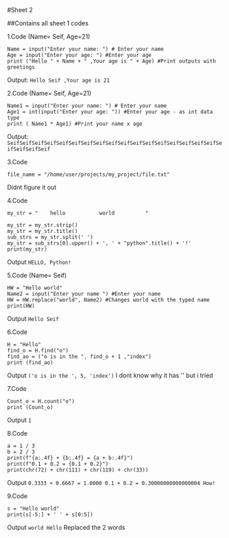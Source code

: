 #Sheet 2

##Contains all sheet 1 codes

1.Code (Name= Seif, Age=21)
~~~
Name = input("Enter your name: ") # Enter your name
Age = input("Enter your age: ") #Enter your age 
print ("Hello " + Name + " ,Your age is " + Age) #Print outputs with greetings
~~~
Output: `Hello Seif ,Your age is 21`


2.Code (Name= Seif, Age=21)
~~~
Name1 = input("Enter your name: ") # Enter your name
Age1 = int(input("Enter your age: ")) #Enter your age - as int data type
print ( Name1 * Age1) #Print your name x age
~~~
Output: `SeifSeifSeifSeifSeifSeifSeifSeifSeifSeifSeifSeifSeifSeifSeifSeifSeifSeifSeifSeifSeif`


3.Code
~~~
file_name = "/home/user/projects/my_project/file.txt"
~~~
Didnt figure it out


4.Code
~~~
my_str = "    hello           world          "

my_str = my_str.strip()
my_str = my_str.title()
sub_strs = my_str.split(' ')
my_str = sub_strs[0].upper() + ', ' + "python".title() + '!'
print(my_str)
~~~
Output `HELLO, Python!`


5.Code (Name= Seif)
~~~
HW = "Hello world"
Name2 = input("Enter your name ") #Enter your name
HW = HW.replace("world", Name2) #Changes world with the typed name
print(HW)
~~~
Output `Hello Seif`


6.Code
~~~
H = "Hello"
find_o = H.find("o")
find_ao = ("o is in the ", find_o + 1 ,"index")
print (find_ao)
~~~
Output `('o is in the ', 5, 'index')`  I dont know why it has '' but i tried


7.Code 
~~~
Count_o = H.count("o")
print (Count_o)
~~~
Output `1`


8.Code
~~~
a = 1 / 3
b = 2 / 3
print(f"{a:.4f} + {b:.4f} = {a + b:.4f}")
print(f"0.1 + 0.2 = {0.1 + 0.2}")
print(chr(72) + chr(111) + chr(119) + chr(33))
~~~
Output `0.3333 + 0.6667 = 1.0000
0.1 + 0.2 = 0.30000000000000004
How!`


9.Code
~~~
s = "Hello world"
print(s[-5:] + ' ' + s[0:5])
~~~
Output `world Hello` Replaced the 2 words


